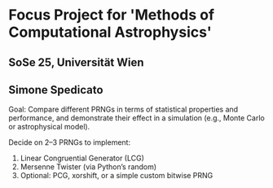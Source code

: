 # **Focus Project for 'Methods of Computational Astrophysics'**
## SoSe 25, Universität Wien
## Simone Spedicato

Goal: Compare different PRNGs in terms of statistical properties and performance, and demonstrate their effect in a simulation (e.g., Monte Carlo or astrophysical model).

Decide on 2–3 PRNGs to implement:
1. Linear Congruential Generator (LCG)
2. Mersenne Twister (via Python’s random)
3. Optional: PCG, xorshift, or a simple custom bitwise PRNG

